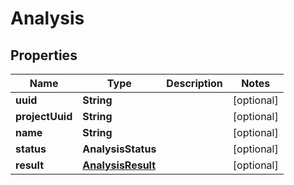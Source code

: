 

# Analysis


## Properties

Name | Type | Description | Notes
------------ | ------------- | ------------- | -------------
**uuid** | **String** |  |  [optional]
**projectUuid** | **String** |  |  [optional]
**name** | **String** |  |  [optional]
**status** | **AnalysisStatus** |  |  [optional]
**result** | [**AnalysisResult**](AnalysisResult.md) |  |  [optional]




